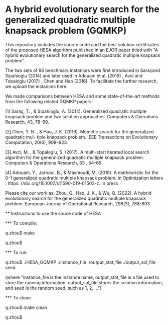 # A hybrid evolutionary search for the generalized quadratic multiple knapsack problem (GQMKP)
This repository includes the source code and the best solution certificates of the proposed HESA algorithm published in an EJOR paper titled with "A hybrid evolutionary search for the generalized quadratic multiple knapsack problem".

The two sets of 96 benchmark instances were first introduced in Saraçand Sipahioglu (2014) and later used in Adouani et al. (2019) , Avci and Topaloglu (2017) , Chen and Hao (2016). To facilitate the further research, we upload the instances here.

We made comparisons between HESA and some state-of-the-art methods from the following related GQMKP papers:

[1] Saraç, T. , & Sipahioglu, A. (2014). Generalized quadratic multiple knapsack problem and two solution approaches. Computers & Operations Research, 43, 78–89.

[2].Chen, Y. N. , & Hao, J. K. (2016). Memetic search for the generalized quadratic mul- tiple knapsack problem. IEEE Transactions on Evolutionary Computation, 20(6), 908–923.

[3].Avci, M. , & Topaloglu, S. (2017). A multi-start iterated local search algorithm for the generalized quadratic multiple knapsack problem. Computers & Operations Research, 83 , 54–65.

[4].Adouani, Y., Jarboui, B., & Masmoudi, M. (2019). A matheuristic for the 0–1 generalized quadratic multiple knapsack problem. In Optimization letters . https: //doi.org/10.1007/s11590-019-01503-z. In press

Please cite our work as:
Zhou, Q., Hao, J. K., & Wu, Q. (2022). A hybrid evolutionary search for the generalized quadratic multiple knapsack problem. European Journal of Operational Research, 296(3), 788-803.

** Instructions to use the souce code of HESA

*** To compile:

q.zhou$ make

q.zhou$

*** To run:

q.zhou$ ./HESA_GQMKP ./instance_file ./output_stat_file ./output_sol_file seed

(where "instance_file is the instance name, output_stat_file is a file used to store the running information, output_sol_file stores the solution information, and seed is the random seed, such as 1, 2, ...")

*** To clean

q.zhou$ make clean

q.zhou$
